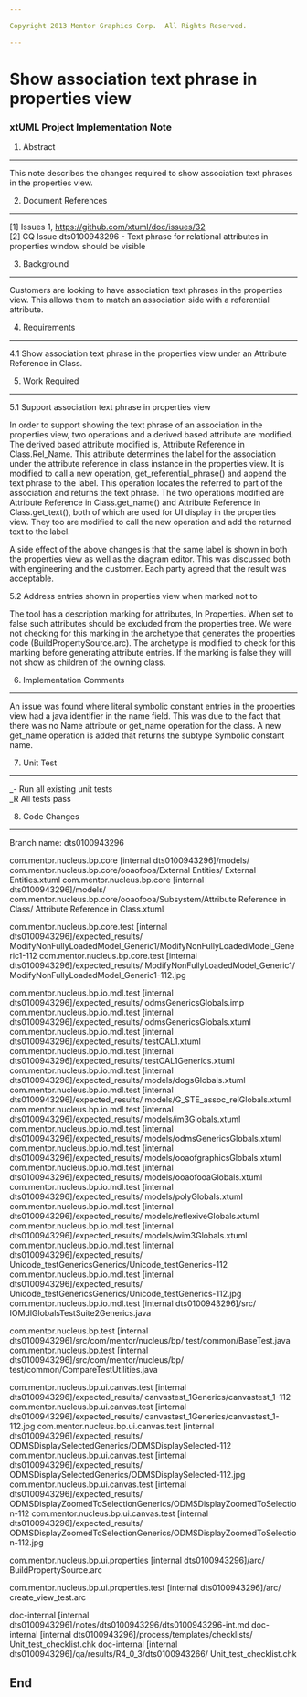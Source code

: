 ```yaml
---

Copyright 2013 Mentor Graphics Corp.  All Rights Reserved.

---
```


# Show association text phrase in properties view
### xtUML Project Implementation Note

1. Abstract
-----------
This note describes the changes required to show association text phrases in the
properties view.

2. Document References
----------------------
[1] Issues 1, https://github.com/xtuml/doc/issues/32  
[2] CQ Issue dts0100943296 - Text phrase for relational attributes in  
                             properties window should be visible

3. Background
-------------
Customers are looking to have association text phrases in the properties view.
This allows them to match an association side with a referential attribute.

4. Requirements
---------------
4.1 Show association text phrase in the properties view under an Attribute
    Reference in Class.

5. Work Required
----------------
5.1 Support association text phrase in properties view

In order to support showing the text phrase of an association in the properties
view, two operations and a derived based attribute are modified.  The derived
based attribute modified is, Attribute Reference in Class.Rel_Name.  This
attribute determines the label for the association under the attribute reference
in class instance in the properties view.  It is modified to call a new
operation, get_referential_phrase() and append the text phrase to the label.
This operation locates the referred to part of the association and returns the
text phrase.  The two operations modified are
Attribute Reference in Class.get_name() and
Attribute Reference in Class.get_text(), both of which are used for UI display
in the properties view.  They too are modified to call the new operation and add
the returned text to the label.

A side effect of the above changes is that the same label is shown in both the
properties view as well as the diagram editor.  This was discussed both with
engineering and the customer.  Each party agreed that the result was acceptable.

5.2 Address entries shown in properties view when marked not to

The tool has a description marking for attributes, In Properties.  When set to
false such attributes should be excluded from the properties tree.  We were not
checking for this marking in the archetype that generates the properties code 
(BuildPropertySource.arc).  The archetype is modified to check for this marking
before generating attribute entries.  If the marking is false they will not show
as children of the owning class.

6. Implementation Comments
--------------------------
An issue was found where literal symbolic constant entries in the properties
view had a java identifier in the name field.  This was due to the fact that
there was no Name attribute or get_name operation for the class.  A new
get_name operation is added that returns the subtype Symbolic constant name.

7. Unit Test
------------
_- Run all existing unit tests  
_R All tests pass

8. Code Changes
---------------
Branch name: dts0100943296

com.mentor.nucleus.bp.core [internal dts0100943296]/models/
    com.mentor.nucleus.bp.core/ooaofooa/External Entities/
    External Entities.xtuml
com.mentor.nucleus.bp.core [internal dts0100943296]/models/
    com.mentor.nucleus.bp.core/ooaofooa/Subsystem/Attribute Reference in Class/
    Attribute Reference in Class.xtuml

com.mentor.nucleus.bp.core.test [internal dts0100943296]/expected_results/
    ModifyNonFullyLoadedModel_Generic1/ModifyNonFullyLoadedModel_Generic1-112
com.mentor.nucleus.bp.core.test [internal dts0100943296]/expected_results/
    ModifyNonFullyLoadedModel_Generic1/
    ModifyNonFullyLoadedModel_Generic1-112.jpg

com.mentor.nucleus.bp.io.mdl.test [internal dts0100943296]/expected_results/
    odmsGenericsGlobals.imp
com.mentor.nucleus.bp.io.mdl.test [internal dts0100943296]/expected_results/
    odmsGenericsGlobals.xtuml
com.mentor.nucleus.bp.io.mdl.test [internal dts0100943296]/expected_results/
    testOAL1.xtuml
com.mentor.nucleus.bp.io.mdl.test [internal dts0100943296]/expected_results/
    testOAL1Generics.xtuml
com.mentor.nucleus.bp.io.mdl.test [internal dts0100943296]/expected_results/
    models/dogsGlobals.xtuml
com.mentor.nucleus.bp.io.mdl.test [internal dts0100943296]/expected_results/
    models/G_STE_assoc_relGlobals.xtuml
com.mentor.nucleus.bp.io.mdl.test [internal dts0100943296]/expected_results/
    models/im3Globals.xtuml
com.mentor.nucleus.bp.io.mdl.test [internal dts0100943296]/expected_results/
    models/odmsGenericsGlobals.xtuml
com.mentor.nucleus.bp.io.mdl.test [internal dts0100943296]/expected_results/
    models/ooaofgraphicsGlobals.xtuml
com.mentor.nucleus.bp.io.mdl.test [internal dts0100943296]/expected_results/
    models/ooaofooaGlobals.xtuml
com.mentor.nucleus.bp.io.mdl.test [internal dts0100943296]/expected_results/
    models/polyGlobals.xtuml
com.mentor.nucleus.bp.io.mdl.test [internal dts0100943296]/expected_results/
    models/reflexiveGlobals.xtuml
com.mentor.nucleus.bp.io.mdl.test [internal dts0100943296]/expected_results/
    models/wim3Globals.xtuml
com.mentor.nucleus.bp.io.mdl.test [internal dts0100943296]/expected_results/
    Unicode_testGenericsGenerics/Unicode_testGenerics-112
com.mentor.nucleus.bp.io.mdl.test [internal dts0100943296]/expected_results/
    Unicode_testGenericsGenerics/Unicode_testGenerics-112.jpg
com.mentor.nucleus.bp.io.mdl.test [internal dts0100943296]/src/
    IOMdlGlobalsTestSuite2Generics.java

com.mentor.nucleus.bp.test [internal dts0100943296]/src/com/mentor/nucleus/bp/
    test/common/BaseTest.java
com.mentor.nucleus.bp.test [internal dts0100943296]/src/com/mentor/nucleus/bp/
    test/common/CompareTestUtilities.java

com.mentor.nucleus.bp.ui.canvas.test [internal dts0100943296]/expected_results/
    canvastest_1Generics/canvastest_1-112
com.mentor.nucleus.bp.ui.canvas.test [internal dts0100943296]/expected_results/
    canvastest_1Generics/canvastest_1-112.jpg
com.mentor.nucleus.bp.ui.canvas.test [internal dts0100943296]/expected_results/
    ODMSDisplaySelectedGenerics/ODMSDisplaySelected-112
com.mentor.nucleus.bp.ui.canvas.test [internal dts0100943296]/expected_results/
    ODMSDisplaySelectedGenerics/ODMSDisplaySelected-112.jpg
com.mentor.nucleus.bp.ui.canvas.test [internal dts0100943296]/expected_results/
    ODMSDisplayZoomedToSelectionGenerics/ODMSDisplayZoomedToSelection-112
com.mentor.nucleus.bp.ui.canvas.test [internal dts0100943296]/expected_results/
    ODMSDisplayZoomedToSelectionGenerics/ODMSDisplayZoomedToSelection-112.jpg

com.mentor.nucleus.bp.ui.properties [internal dts0100943296]/arc/
    BuildPropertySource.arc

com.mentor.nucleus.bp.ui.properties.test [internal dts0100943296]/arc/
    create_view_test.arc

doc-internal [internal dts0100943296]/notes/dts0100943296/dts0100943296-int.md
doc-internal [internal dts0100943296]/process/templates/checklists/
    Unit_test_checklist.chk
doc-internal [internal dts0100943296]/qa/results/R4_0_3/dts0100943266/
    Unit_test_checklist.chk


End
---

